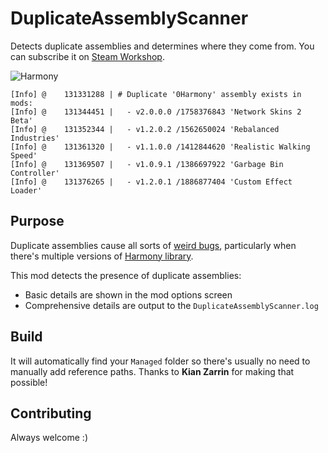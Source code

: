 # DuplicateAssemblyScanner

Detects duplicate assemblies and determines where they come from. You can subscribe it on [Steam Workshop](https://steamcommunity.com/sharedfiles/filedetails/?id=2013398705).

![Harmony](https://user-images.githubusercontent.com/1386719/75841597-0a8ad580-5dc6-11ea-8041-64054ed53dc2.png)

```
[Info] @    131331288 | # Duplicate '0Harmony' assembly exists in mods:
[Info] @    131344451 |   - v2.0.0.0 /1758376843 'Network Skins 2 Beta'
[Info] @    131352344 |   - v1.2.0.2 /1562650024 'Rebalanced Industries'
[Info] @    131361320 |   - v1.1.0.0 /1412844620 'Realistic Walking Speed'
[Info] @    131369507 |   - v1.0.9.1 /1386697922 'Garbage Bin Controller'
[Info] @    131376265 |   - v1.2.0.1 /1886877404 'Custom Effect Loader'
```

## Purpose

Duplicate assemblies cause all sorts of [weird bugs](https://github.com/CitiesSkylinesMods/TMPE/issues/747), particularly when there's multiple versions of [Harmony library](https://github.com/pardeike/Harmony).

This mod detects the presence of duplicate assemblies:

* Basic details are shown in the mod options screen
* Comprehensive details are output to the `DuplicateAssemblyScanner.log`

## Build

It will automatically find your `Managed` folder so there's usually no need to manually add reference paths. Thanks to **Kian Zarrin** for making that possible!

## Contributing

Always welcome :)
